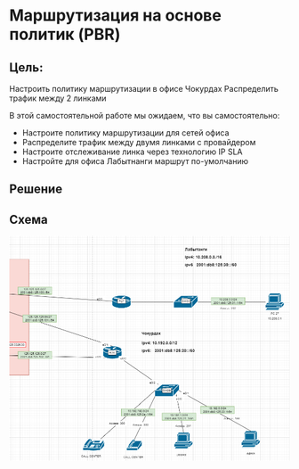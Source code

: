 
# Маршрутизация на основе политик (PBR)

## Цель:
Настроить политику маршрутизации в офисе Чокурдах Распределить трафик между 2 линками

В этой самостоятельной работе мы ожидаем, что вы самостоятельно:

+ Настроите политику маршрутизации для сетей офиса
+ Распределите трафик между двумя линками с провайдером
+ Настроите отслеживание линка через технологию IP SLA
+ Настройте для офиса Лабытнанги маршрут по-умолчанию


## Решение


## Схема

![](Pictures/Screenshot_1.png)


